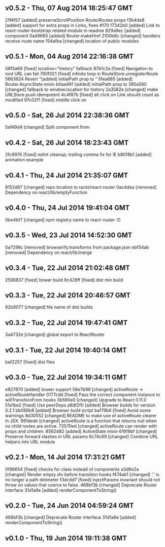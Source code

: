 v0.5.2 - Thu, 07 Aug 2014 18:25:47 GMT
--------------------------------------

21f4f57 [added] preserveScrollPosition Route/Routes props
f3b4de8 [added] support for extra props in Links, fixes #170
f7342b0 [added] Link to react-router-bootstrap related module in readme
829a9ec [added] <Redirect/> component
0a49665 [added] Router.makeHref
2100b8c [changed] handlers receive route name
154afba [changed] location of public modules


v0.5.1 - Mon, 04 Aug 2014 22:16:38 GMT
--------------------------------------

08f5a69 [fixed] location="history" fallback
87b1c2a [fixed] Navigation to root URL can fail
760f021 [fixed] infinite loop in RouteStore.unregisterRoute
5663924 Revert "[added] initialPath prop to <Routes>"
5fea685 [added] Router.AsyncState mixin
b0aa491 [added] initialPath prop to <Routes>
395a590 [changed] fallback to window.location for history
2a3582e [changed] make URLStore.push idempotent
4c4f87b [fixed] alt click on Link should count as modified
97c02f1 [fixed] middle click on <Link/>


v0.5.0 - Sat, 26 Jul 2014 22:38:36 GMT
--------------------------------------

5af49d4 [changed] Split <Routes> component from <Route>


v0.4.2 - Sat, 26 Jul 2014 18:23:43 GMT
--------------------------------------

2fc9976 [fixed] eslint cleanup; trailing comma fix for IE
b8018b1 [added] animation example


v0.4.1 - Thu, 24 Jul 2014 21:35:07 GMT
--------------------------------------

8152d67 [changed] repo location to rackt/react-router
0ac4dea [removed] Dependency on react/lib/emptyFunction


v0.4.0 - Thu, 24 Jul 2014 19:41:04 GMT
--------------------------------------

0be4bf7 [changed] npm registry name to react-router :D


v0.3.5 - Wed, 23 Jul 2014 14:52:30 GMT
--------------------------------------

0a7298c [removed] browserify.transforms from package.json
ebf54ab [removed] Dependency on react/lib/merge


v0.3.4 - Tue, 22 Jul 2014 21:02:48 GMT
--------------------------------------

2598837 [fixed] bower build
8c428ff [fixed] dist min build


v0.3.3 - Tue, 22 Jul 2014 20:46:57 GMT
--------------------------------------

92b9077 [changed] file name of dist builds


v0.3.2 - Tue, 22 Jul 2014 19:47:41 GMT
--------------------------------------

3a4732e [changed] global export to ReactRouter


v0.3.1 - Tue, 22 Jul 2014 19:40:14 GMT
--------------------------------------

baf2257 [fixed] dist files


v0.3.0 - Tue, 22 Jul 2014 19:34:11 GMT
--------------------------------------

e827870 [added] bower support
58e7b98 [changed] activeRoute -> activeRouteHandler
0177cdd [fixed] Pass the correct component instance to willTransitionFrom hooks
3b590e0 [changed] Upgrade to React 0.11.0
51e1be2 [fixed] Use peerDeps
a8df2f0 [added] Browser builds for version 0.2.1
bb066b8 [added] Browser build script
baf79b6 [fixed] Avoid some warnings
8d30552 [changed] README to make use of activeRoute clearer in JSX.
991dede [changed] activeRoute is a function that returns null when no child routes are active.
73570ed [changed] activeRoute can render with props and children.
8562482 [added] ActiveState mixin
616f8bf [changed] Preserve forward slashes in URL params
6c74c69 [changed] Combine URL helpers into URL module


v0.2.1 - Mon, 14 Jul 2014 17:31:21 GMT
--------------------------------------

0f86654 [fixed] checks for class instead of components
a3d6e2a [changed] Render empty div before transition hooks
f474ab1 [changed] '.' is no longer a path delimeter
f3dcdd7 [fixed] injectParams invariant should not throw on values that coerce to false.
468bf3b [changed] Deprecate Router interface
31d1a6e [added] renderComponentToString()


v0.2.0 - Tue, 24 Jun 2014 04:59:24 GMT
--------------------------------------

468bf3b [changed] Deprecate Router interface
31d1a6e [added] renderComponentToString()


v0.1.0 - Thu, 19 Jun 2014 19:11:38 GMT
--------------------------------------



